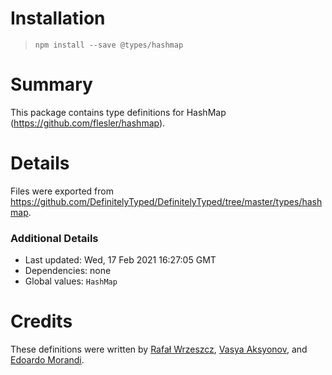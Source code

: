 # Installation
> `npm install --save @types/hashmap`

# Summary
This package contains type definitions for HashMap (https://github.com/flesler/hashmap).

# Details
Files were exported from https://github.com/DefinitelyTyped/DefinitelyTyped/tree/master/types/hashmap.

### Additional Details
 * Last updated: Wed, 17 Feb 2021 16:27:05 GMT
 * Dependencies: none
 * Global values: `HashMap`

# Credits
These definitions were written by [Rafał Wrzeszcz](https://github.com/rafalwrzeszcz), [Vasya Aksyonov](https://github.com/outring), and [Edoardo Morandi](https://github.com/dodomorandi).
